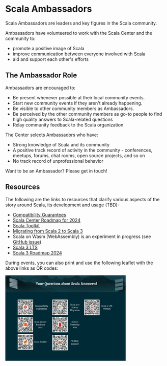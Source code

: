 # Scala Ambassadors

Scala Ambassadors are leaders and key figures in the Scala community.

Ambassadors have volunteered to work with the Scala Center and the community to:

* promote a positive image of Scala
* improve communication between everyone involved with Scala
* aid and support each other's efforts

## The Ambassador Role

Ambassadors are encouraged to:

- Be present whenever possible at their local community events.
- Start new community events if they aren't already happening.
- Be visible to other community members as Ambassadors.
- Be perceived by the other community members as go-to people to find high quality answers to Scala-related questions
- Relay community feedback to the Scala organization

The Center selects Ambassadors who have:

- Strong knowledge of Scala and its community
- A positive track record of activity in the community - conferences, meetups, forums, chat rooms, open source projects, and so on
- No track record of unprofessional behavior

Want to be an Ambassador? Please get in touch!

## Resources

The following are the links to resources that clarify various aspects of the story around Scala, its development and usage (TBD):

- [Compatibility Guarantees](https://virtuslab.com/blog/technology/the-scala-3-compatibility-story/)
- [Scala Center Roadmap for 2024](https://www.scala-lang.org/blog/2024/02/06/scala-center-2024-roadmap.html)
- [Scala Toolkit](https://docs.scala-lang.org/toolkit/introduction.html)
- [Migrating from Scala 2 to Scala 3](https://docs.scala-lang.org/scala3/guides/migration/compatibility-intro.html)
- Scala on Wasm (WebAssembly) is an experiment in progress (see [GitHub issue](https://github.com/scala-js/scala-js/issues/4928))
- [Scala 3 LTS](https://www.scala-lang.org/blog/2023/05/30/scala-3.3.0-released.html)
- [Scala 3 Roadmap 2024](https://virtuslab.com/blog/technology/scala-3-roadmap-for-2024/)

During events, you can also print and use the following leaflet with the above links as QR codes:

<a href="Leaflet.png" target="_blank"><img src="Leaflet.png" alt="Scala Ambassador Leaflet" style="width:75%;"></a>
